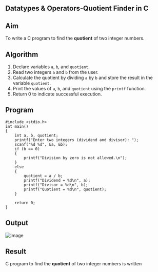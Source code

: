 ## Datatypes & Operators-Quotient Finder in C

## Aim
To write a C program to find the **quotient** of two integer numbers.

## Algorithm
1. Declare variables `a`, `b`, and `quotient`.
2. Read two integers `a` and `b` from the user.
3. Calculate the quotient by dividing `a` by `b` and store the result in the variable `quotient`.
4. Print the values of `a`, `b`, and `quotient` using the `printf` function.
5. Return 0 to indicate successful execution.

## Program
```
#include <stdio.h>
int main() 
{
    int a, b, quotient;
    printf("Enter two integers (dividend and divisor): ");
    scanf("%d %d", &a, &b);
    if (b == 0) 
    {
        printf("Division by zero is not allowed.\n");
    } 
    else 
    {
        quotient = a / b; 
        printf("Dividend = %d\n", a);
        printf("Divisor = %d\n", b);
        printf("Quotient = %d\n", quotient);
    }

    return 0;
}
```
## Output
![image](https://github.com/user-attachments/assets/1fca5118-9b25-46a7-a59f-0e695547ab04)

## Result
 C program to find the **quotient** of two integer numbers is written
    
